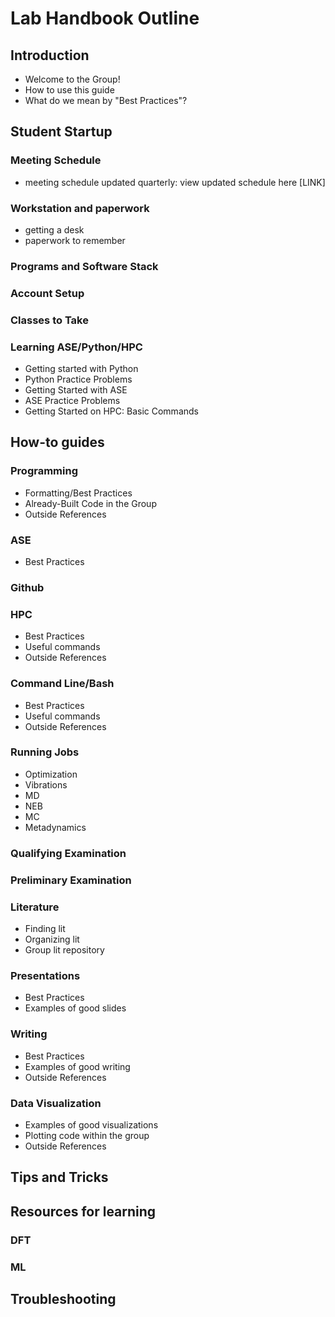 # Lab Handbook Outline

## Introduction
- Welcome to the Group!
- How to use this guide
- What do we mean by "Best Practices"?

## Student Startup
### Meeting Schedule
- meeting schedule updated quarterly: view updated schedule here [LINK]
### Workstation and paperwork
- getting a desk
- paperwork to remember
### Programs and Software Stack
### Account Setup
### Classes to Take
### Learning ASE/Python/HPC
- Getting started with Python
- Python Practice Problems
- Getting Started with ASE
- ASE Practice Problems
- Getting Started on HPC: Basic Commands


## How-to guides
### Programming
- Formatting/Best Practices
- Already-Built Code in the Group
- Outside References
### ASE
- Best Practices
### Github
### HPC
- Best Practices
- Useful commands
- Outside References
### Command Line/Bash
- Best Practices
- Useful commands
- Outside References
### Running Jobs
- Optimization
- Vibrations
- MD
- NEB
- MC
- Metadynamics
### Qualifying Examination
### Preliminary Examination
### Literature
- Finding lit
- Organizing lit
- Group lit repository
### Presentations
- Best Practices
- Examples of good slides
### Writing
- Best Practices
- Examples of good writing
- Outside References
### Data Visualization
- Examples of good visualizations
- Plotting code within the group
- Outside References
## Tips and Tricks

## Resources for learning
### DFT
### ML

## Troubleshooting


